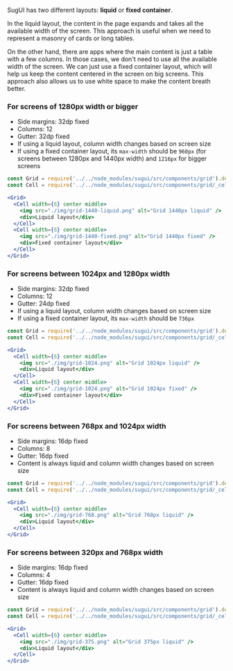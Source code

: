 SugUI has two different layouts: **liquid** or **fixed container**.

In the liquid layout, the content in the page expands and takes all the available width of the screen. This approach is useful when we need to represent a masonry of cards or long tables.

On the other hand, there are apps where the main content is just a table with a few columns. In those cases, we don't need to use all the available width of the screen. We can just use a fixed container layout, which will help us keep the content centered in the screen on big screens. This approach also allows us to use white space to make the content breath better.

### For screens of 1280px width or bigger

* Side margins: 32dp fixed
* Columns: 12
* Gutter: 32dp fixed
* If using a liquid layout, column width changes based on screen size
* If using a fixed container layout, its `max-width` should be `960px` (for screens between 1280px and 1440px width) and `1216px` for bigger screens

```jsx noeditor
const Grid = require('../../node_modules/sugui/src/components/grid').default;
const Cell = require('../../node_modules/sugui/src/components/grid/_cell.jsx').default;

<Grid>
  <Cell width={6} center middle>
    <img src="./img/grid-1440-liquid.png" alt="Grid 1440px liquid" />
    <div>Liquid layout</div>
  </Cell>
  <Cell width={6} center middle>
    <img src="./img/grid-1440-fixed.png" alt="Grid 1440px fixed" />
    <div>Fixed container layout</div>
  </Cell>
</Grid>
```

### For screens between 1024px and 1280px width

* Side margins: 32dp fixed
* Columns: 12
* Gutter: 24dp fixed
* If using a liquid layout, column width changes based on screen size
* If using a fixed container layout, its `max-width` should be `736px`

```jsx noeditor
const Grid = require('../../node_modules/sugui/src/components/grid').default;
const Cell = require('../../node_modules/sugui/src/components/grid/_cell.jsx').default;

<Grid>
  <Cell width={6} center middle>
    <img src="./img/grid-1024.png" alt="Grid 1024px liquid" />
    <div>Liquid layout</div>
  </Cell>
  <Cell width={6} center middle>
    <img src="./img/grid-1024.png" alt="Grid 1024px fixed" />
    <div>Fixed container layout</div>
  </Cell>
</Grid>
```

### For screens between 768px and 1024px width

* Side margins: 16dp fixed
* Columns: 8
* Gutter: 16dp fixed
* Content is always liquid and column width changes based on screen size

```jsx noeditor
const Grid = require('../../node_modules/sugui/src/components/grid').default;
const Cell = require('../../node_modules/sugui/src/components/grid/_cell.jsx').default;

<Grid>
  <Cell width={6} center middle>
    <img src="./img/grid-768.png" alt="Grid 768px liquid" />
    <div>Liquid layout</div>
  </Cell>
</Grid>
```

### For screens between 320px and 768px width

* Side margins: 16dp fixed
* Columns: 4
* Gutter: 16dp fixed
* Content is always liquid and column width changes based on screen size

```jsx noeditor
const Grid = require('../../node_modules/sugui/src/components/grid').default;
const Cell = require('../../node_modules/sugui/src/components/grid/_cell.jsx').default;

<Grid>
  <Cell width={6} center middle>
    <img src="./img/grid-375.png" alt="Grid 375px liquid" />
    <div>Liquid layout</div>
  </Cell>
</Grid>
```
